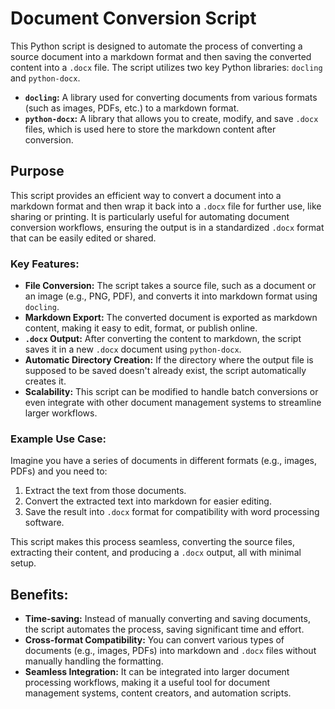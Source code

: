 # Document Conversion Script
 
This Python script is designed to automate the process of converting a source document into a markdown format and then saving the converted content into a `.docx` file. The script utilizes two key Python libraries: `docling` and `python-docx`.
 
- **`docling`:** A library used for converting documents from various formats (such as images, PDFs, etc.) to a markdown format.
- **`python-docx`:** A library that allows you to create, modify, and save `.docx` files, which is used here to store the markdown content after conversion.
 
## Purpose
 
This script provides an efficient way to convert a document into a markdown format and then wrap it back into a `.docx` file for further use, like sharing or printing. It is particularly useful for automating document conversion workflows, ensuring the output is in a standardized `.docx` format that can be easily edited or shared.
 
### Key Features:
 
- **File Conversion:** The script takes a source file, such as a document or an image (e.g., PNG, PDF), and converts it into markdown format using `docling`.
- **Markdown Export:** The converted document is exported as markdown content, making it easy to edit, format, or publish online.
- **`.docx` Output:** After converting the content to markdown, the script saves it in a new `.docx` document using `python-docx`.
- **Automatic Directory Creation:** If the directory where the output file is supposed to be saved doesn't already exist, the script automatically creates it.
- **Scalability:** This script can be modified to handle batch conversions or even integrate with other document management systems to streamline larger workflows.
 
### Example Use Case:
 
Imagine you have a series of documents in different formats (e.g., images, PDFs) and you need to:
1. Extract the text from those documents.
2. Convert the extracted text into markdown for easier editing.
3. Save the result into `.docx` format for compatibility with word processing software.
 
This script makes this process seamless, converting the source files, extracting their content, and producing a `.docx` output, all with minimal setup.
 
## Benefits:
 
- **Time-saving:** Instead of manually converting and saving documents, the script automates the process, saving significant time and effort.
- **Cross-format Compatibility:** You can convert various types of documents (e.g., images, PDFs) into markdown and `.docx` files without manually handling the formatting.
- **Seamless Integration:** It can be integrated into larger document processing workflows, making it a useful tool for document management systems, content creators, and automation scripts.
